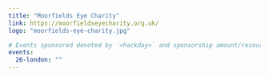 ```yaml
---
title: "Moorfields Eye Charity"
link: https://moorfieldseyecharity.org.uk/
logo: "moorfields-eye-charity.jpg"

# Events sponsored denoted by `<hackday>` and sponsorship amount/resource
events:
  26-london: ""
---
```

